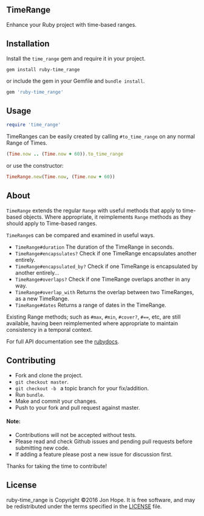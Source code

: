 ## TimeRange

Enhance your Ruby project with time-based ranges.

## Installation

Install the `time_range` gem and require it in your project.

```shell
gem install ruby-time_range
```

or include the gem in your Gemfile and `bundle install`.

```ruby
gem 'ruby-time_range'
```

## Usage

```ruby
require 'time_range'
```

TimeRanges can be easily created by calling `#to_time_range` on any normal Range of Times.

```ruby
(Time.now .. (Time.now + 60)).to_time_range
```

or use the constructor:

```ruby
TimeRange.new(Time.now, (Time.now + 60))
```


## About

`TimeRange` extends the regular `Range` with useful methods that apply to time-based objects. Where appropriate, it reimplements `Range` methods as they should apply to Time-based ranges.

`TimeRange`s can be compared and examined in useful ways.

- `TimeRange#duration` The duration of the TimeRange in seconds.
- `TimeRange#encapsulates?` Check if one TimeRange encapsulates another entirely.
- `TimeRange#encapsulated_by?` Check if one TimeRange is encapsulated by another entirely...
- `TimeRange#overlaps?` Check if one TimeRange overlaps another in any way.
- `TimeRange#overlap_with` Returns the overlap between two TimeRanges, as a new TimeRange.
- `TimeRange#dates` Returns a range of dates in the TimeRange.

Existing Range methods; such as `#max`, `#min`, `#cover?`, `#==`, etc, are still available, having been reimplemented where appropriate to maintain consistency in a temporal context.

For full API documentation see the [rubydocs](http://www.rubydoc.info/gems/ruby-time_range/0.1.0/TimeRange).

## Contributing
- Fork and clone the project.
- `git checkout master`.
- `git checkout -b ` a topic branch for your fix/addition.
- Run `bundle`.
- Make and commit your changes.
- Push to your fork and pull request against master.

#### Note:
- Contributions will not be accepted without tests.
- Please read and check Github issues and pending pull requests before submitting new code.
- If adding a feature please post a new issue for discussion first.

Thanks for taking the time to contribute!

## License

ruby-time_range is Copyright ©2016 Jon Hope. It is free software, and may be redistributed under the terms specified in the [LICENSE](https://github.com/jonmidhir/ruby-time_range/blob/master/LICENSE) file.
